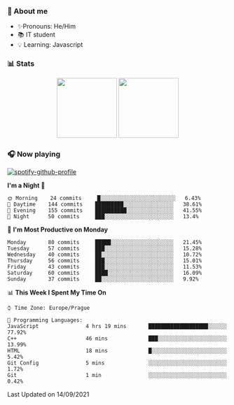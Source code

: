 ### 👋 About me

- ✨Pronouns: He/Him
- 📚 IT student
- 💡 Learning: Javascript

### 📊 Stats
<p align="center">
  <img height="137px" src="https://github-readme-stats-ashy-seven.vercel.app/api?username=Nanoslav&count_private=true&theme=dark&show_icons=true" />
  <img height="137px" src="https://github-readme-stats-ashy-seven.vercel.app/api/top-langs?username=Nanoslav&count_private=true&layout=compact&theme=dark" />
</p>

### 🎧 Now playing
[![spotify-github-profile](https://spotify-github-profile.vercel.app/api/view?uid=g509347fts6blldcmm8uxhzib&cover_image=true&theme=novatorem)](https://spotify-github-profile.vercel.app/api/view?uid=g509347fts6blldcmm8uxhzib&redirect=true)

<!--START_SECTION:waka-->
**I'm a Night 🦉** 

```text
🌞 Morning    24 commits     █░░░░░░░░░░░░░░░░░░░░░░░░   6.43% 
🌆 Daytime    144 commits    █████████░░░░░░░░░░░░░░░░   38.61% 
🌃 Evening    155 commits    ██████████░░░░░░░░░░░░░░░   41.55% 
🌙 Night      50 commits     ███░░░░░░░░░░░░░░░░░░░░░░   13.4%

```
📅 **I'm Most Productive on Monday** 

```text
Monday       80 commits     █████░░░░░░░░░░░░░░░░░░░░   21.45% 
Tuesday      57 commits     ███░░░░░░░░░░░░░░░░░░░░░░   15.28% 
Wednesday    40 commits     ██░░░░░░░░░░░░░░░░░░░░░░░   10.72% 
Thursday     56 commits     ███░░░░░░░░░░░░░░░░░░░░░░   15.01% 
Friday       43 commits     ███░░░░░░░░░░░░░░░░░░░░░░   11.53% 
Saturday     60 commits     ████░░░░░░░░░░░░░░░░░░░░░   16.09% 
Sunday       37 commits     ██░░░░░░░░░░░░░░░░░░░░░░░   9.92%

```


📊 **This Week I Spent My Time On** 

```text
⌚︎ Time Zone: Europe/Prague

💬 Programming Languages: 
JavaScript               4 hrs 19 mins       ███████████████████░░░░░░   77.92% 
C++                      46 mins             ███░░░░░░░░░░░░░░░░░░░░░░   13.99% 
HTML                     18 mins             █░░░░░░░░░░░░░░░░░░░░░░░░   5.42% 
Git Config               5 mins              ░░░░░░░░░░░░░░░░░░░░░░░░░   1.72% 
Git                      1 min               ░░░░░░░░░░░░░░░░░░░░░░░░░   0.42%

```


 Last Updated on 14/09/2021
<!--END_SECTION:waka-->

<!--
**Nanoslav/Nanoslav** is a ✨ _special_ ✨ repository because its `README.md` (this file) appears on your GitHub profile.

Here are some ideas to get you started:

- 🔭 I’m currently working on ...
- 🌱 I’m currently learning ...
- 👯 I’m looking to collaborate on ...
- 🤔 I’m looking for help with ...
- 💬 Ask me about ...
- 📫 How to reach me: ...
- 😄 Pronouns: ...
- ⚡ Fun fact: ...
-->
